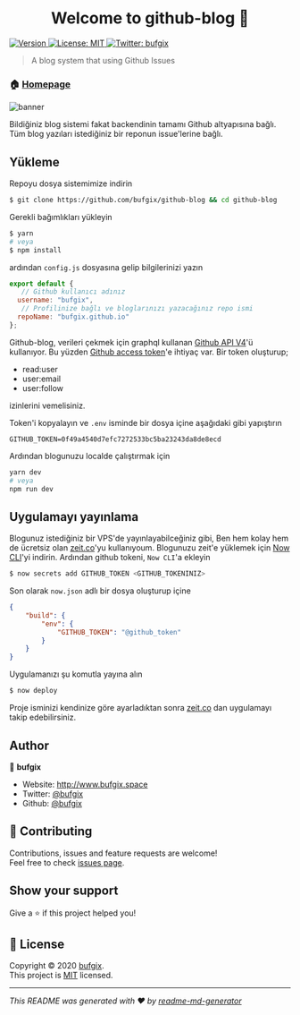 <h1 align="center">Welcome to github-blog 👋</h1>
<p>
  <a href="https://www.npmjs.com/package/github-blog" target="_blank">
    <img alt="Version" src="https://img.shields.io/npm/v/github-blog.svg">
  </a>
  <a href="https://github.com/bufgix/github-blog/blob/master/LICENSE" target="_blank">
    <img alt="License: MIT" src="https://img.shields.io/badge/License-MIT-yellow.svg" />
  </a>
  <a href="https://twitter.com/bufgix" target="_blank">
    <img alt="Twitter: bufgix" src="https://img.shields.io/twitter/follow/bufgix.svg?style=social" />
  </a>
</p>

> A blog system that using Github Issues 

### 🏠 [Homepage](https://github-blog.now.sh/)

![banner](https://i.hizliresim.com/O5vCIe.png)

Bildiğiniz blog sistemi fakat backendinin tamamı Github altyapısına bağlı. Tüm blog yazıları istediğiniz bir reponun issue'lerine bağlı.

## Yükleme
Repoyu dosya sistemimize indirin

```sh
$ git clone https://github.com/bufgix/github-blog && cd github-blog
```

Gerekli bağımlıkları yükleyin

```sh
$ yarn
# veya
$ npm install
```

ardından `config.js` dosyasına gelip bilgilerinizi yazın

```javascript
export default {
   // Github kullanıcı adınız
  username: "bufgix", 
   // Profilinize bağlı ve bloglarınızı yazacağınız repo ismi
  repoName: "bufgix.github.io"  
};
```

Github-blog, verileri çekmek için graphql kullanan [Github API V4](https://developer.github.com/v4/)'ü kullanıyor. Bu yüzden [Github access token](https://help.github.com/en/github/authenticating-to-github/creating-a-personal-access-token-for-the-command-line)'e ihtiyaç var. Bir token oluşturup;
- read:user
- user:email
- user:follow

izinlerini vemelisiniz. 

Token'i kopyalayın ve `.env` isminde bir dosya içine aşağıdaki gibi yapıştırın
```env
GITHUB_TOKEN=0f49a4540d7efc7272533bc5ba23243da8de8ecd
```
Ardından blogunuzu localde çalıştırmak için

```sh
yarn dev
# veya 
npm run dev
```

## Uygulamayı yayınlama

Blogunuz istediğiniz bir VPS'de yayınlayabilceğiniz gibi, Ben hem kolay hem de ücretsiz olan [zeit.co](https://zeit.co/)'yu kullanıyoum. Blogunuzu zeit'e yüklemek için [Now CLI](https://zeit.co/download)'yi indirin. Ardından github tokeni, `Now CLI`'a ekleyin

```sh
$ now secrets add GITHUB_TOKEN <GITHUB_TOKENINIZ>
```

Son olarak `now.json` adlı bir dosya oluşturup içine

```json
{
    "build": {
        "env": {
            "GITHUB_TOKEN": "@github_token"
        }
    }
}
```

Uygulamanızı şu komutla yayına alın

```sh
$ now deploy
```
Proje isminizi kendinize göre ayarladıktan sonra [zeit.co](https://zeit.co) dan uygulamayı takip edebilirsiniz.

## Author

👤 **bufgix**

* Website: http://www.bufgix.space
* Twitter: [@bufgix](https://twitter.com/bufgix)
* Github: [@bufgix](https://github.com/bufgix)

## 🤝 Contributing

Contributions, issues and feature requests are welcome!<br />Feel free to check [issues page](https://github.com/bufgix/github-blog/issues). 

## Show your support

Give a ⭐️ if this project helped you!

## 📝 License

Copyright © 2020 [bufgix](https://github.com/bufgix).<br />
This project is [MIT](https://github.com/bufgix/github-blog/blob/master/LICENSE) licensed.

***
_This README was generated with ❤️ by [readme-md-generator](https://github.com/kefranabg/readme-md-generator)_